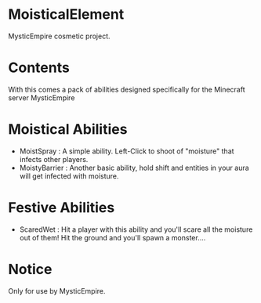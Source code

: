 # MoisticalElement
MysticEmpire cosmetic project.

# Contents
With this comes a pack of abilities designed specifically for the Minecraft server MysticEmpire

# Moistical Abilities
- MoistSpray : A simple ability. Left-Click to shoot of "moisture" that infects other players.
- MoistyBarrier : Another basic ability, hold shift and entities in your aura will get infected with moisture.

# Festive Abilities
- ScaredWet : Hit a player with this ability and you'll scare all the moisture out of them! Hit the ground and you'll spawn a monster....

# Notice
Only for use by MysticEmpire.
